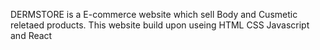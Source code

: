 DERMSTORE is a E-commerce website which sell Body and Cusmetic reletaed products.
This website build upon useing HTML CSS Javascript and React
